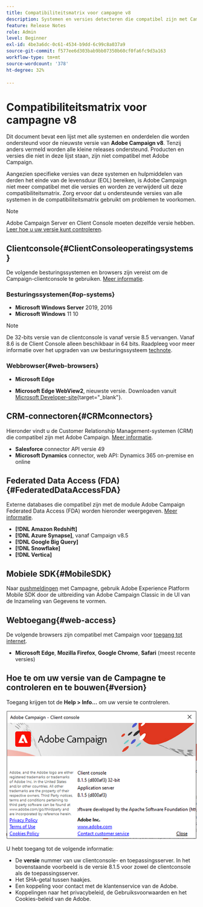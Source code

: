 ```yaml
---
title: Compatibiliteitsmatrix voor campagne v8
description: Systemen en versies detecteren die compatibel zijn met Campagne v8
feature: Release Notes
role: Admin
level: Beginner
exl-id: 4be3a6dc-0c61-4534-b9dd-6c99c8a037a9
source-git-commit: f577ee6d303bab9bb07350b60cf0fa6fc9d3a163
workflow-type: tm+mt
source-wordcount: '378'
ht-degree: 32%

---
```


# Compatibiliteitsmatrix voor campagne v8

Dit document bevat een lijst met alle systemen en onderdelen die worden ondersteund voor de nieuwste versie van **Adobe Campaign v8**. Tenzij anders vermeld worden alle kleine releases ondersteund. Producten en versies die niet in deze lijst staan, zijn niet compatibel met Adobe Campaign.

Aangezien specifieke versies van deze systemen en hulpmiddelen van derden het einde van de levensduur (EOL) bereiken, is Adobe Campaign niet meer compatibel met die versies en worden ze verwijderd uit deze compatibiliteitsmatrix. Zorg ervoor dat u ondersteunde versies van alle systemen in de compatibiliteitsmatrix gebruikt om problemen te voorkomen.

>[!NOTE]
>
>Adobe Campaign Server en Client Console moeten dezelfde versie hebben. [Leer hoe u uw versie kunt controleren](#version).

## Clientconsole{#ClientConsoleoperatingsystems}

De volgende besturingssystemen en browsers zijn vereist om de Campaign-clientconsole te gebruiken. [Meer informatie](connect.md).

### Besturingssystemen{#op-systems}

* **Microsoft Windows Server** 2019, 2016
* **Microsoft Windows** 11 10

>[!NOTE]
>
>De 32-bits versie van de clientconsole is vanaf versie 8.5 vervangen. Vanaf 8.6 is de Client Console alleen beschikbaar in 64 bits. Raadpleeg voor meer informatie over het upgraden van uw besturingssysteem [technote](../../technotes/upgrades/console.md).

### Webbrowser{#web-browsers}

* **Microsoft Edge**

* **Microsoft Edge WebView2**, nieuwste versie. Downloaden vanuit [Microsoft Developer-site](http://www.adobe.com/go/acc-ms-webview2-runtime-download){target="_blank"}.

## CRM-connectoren{#CRMconnectors}

Hieronder vindt u de Customer Relationship Management-systemen (CRM) die compatibel zijn met Adobe Campaign. [Meer informatie](../connect/crm.md).

* **Salesforce** connector API versie 49
* **Microsoft Dynamics** connector, web API: Dynamics 365 on-premise en online

## Federated Data Access (FDA){#FederatedDataAccessFDA}

Externe databases die compatibel zijn met de module Adobe Campaign Federated Data Access (FDA) worden hieronder weergegeven. [Meer informatie](../connect/fda.md).

* **[!DNL Amazon Redshift]**
* **[!DNL Azure Synapse]**, vanaf Campaign v8.5
* **[!DNL Google Big Query]**
* **[!DNL Snowflake]**
* **[!DNL Vertica]**

## Mobiele SDK{#MobileSDK}

Naar [pushmeldingen](../send/push.md) met Campagne, gebruik Adobe Experience Platform Mobile SDK door de uitbreiding van Adobe Campaign Classic in de UI van de Inzameling van Gegevens te vormen.


## Webtoegang{#web-access}

De volgende browsers zijn compatibel met Campaign voor [toegang tot internet](connect.md#web-access).

* **Microsoft Edge**, **Mozilla Firefox**, **Google Chrome**, **Safari** (meest recente versies)

## Hoe te om uw versie van de Campagne te controleren en te bouwen{#version}

Toegang krijgen tot de **Help > Info...** om uw versie te controleren.

![](assets/ac-version.png)

U hebt toegang tot de volgende informatie:

* De **versie** nummer van uw clientconsole- en toepassingsserver. In het bovenstaande voorbeeld is de versie 8.1.5 voor zowel de clientconsole als de toepassingsserver.
* Het SHA-getal tussen haakjes.
* Een koppeling voor contact met de klantenservice van de Adobe.
* Koppelingen naar het privacybeleid, de Gebruiksvoorwaarden en het Cookies-beleid van de Adobe.
